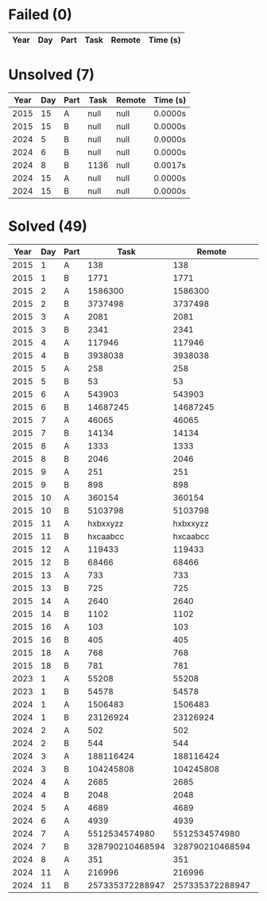# Failed (0)
|Year|Day|Part|Task|Remote|Time (s)|
|----|---|----|----|------|--------|

# Unsolved (7)
|Year|Day|Part|Task|Remote|Time (s)|
|----|---|----|----|------|--------|
|2015|15|A|null|null|0.0000s|
|2015|15|B|null|null|0.0000s|
|2024|5|B|null|null|0.0000s|
|2024|6|B|null|null|0.0000s|
|2024|8|B|1136|null|0.0017s|
|2024|15|A|null|null|0.0000s|
|2024|15|B|null|null|0.0000s|

# Solved (49)
|Year|Day|Part|Task|Remote|Time (s)|
|----|---|----|----|------|--------|
|2015|1|A|138|138|0.0002s|
|2015|1|B|1771|1771|0.0001s|
|2015|2|A|1586300|1586300|0.0001s|
|2015|2|B|3737498|3737498|0.0045s|
|2015|3|A|2081|2081|0.0021s|
|2015|3|B|2341|2341|0.0029s|
|2015|4|A|117946|117946|0.1257s|
|2015|4|B|3938038|3938038|0.6586s|
|2015|5|A|258|258|0.0076s|
|2015|5|B|53|53|0.0083s|
|2015|6|A|543903|543903|0.0479s|
|2015|6|B|14687245|14687245|0.0334s|
|2015|7|A|46065|46065|0.0093s|
|2015|7|B|14134|14134|0.0022s|
|2015|8|A|1333|1333|0.0170s|
|2015|8|B|2046|2046|0.0032s|
|2015|9|A|251|251|5.6393s|
|2015|9|B|898|898|5.0791s|
|2015|10|A|360154|360154|0.0507s|
|2015|10|B|5103798|5103798|0.1213s|
|2015|11|A|hxbxxyzz|hxbxxyzz|0.0124s|
|2015|11|B|hxcaabcc|hxcaabcc|0.2271s|
|2015|12|A|119433|119433|0.0048s|
|2015|12|B|68466|68466|0.0068s|
|2015|13|A|733|733|5.0548s|
|2015|13|B|725|725|254.1593s|
|2015|14|A|2640|2640|0.0194s|
|2015|14|B|1102|1102|0.0067s|
|2015|16|A|103|103|0.0041s|
|2015|16|B|405|405|0.0028s|
|2015|18|A|768|768|0.1069s|
|2015|18|B|781|781|0.0889s|
|2023|1|A|55208|55208|0.0019s|
|2023|1|B|54578|54578|0.0075s|
|2024|1|A|1506483|1506483|0.0004s|
|2024|1|B|23126924|23126924|0.0142s|
|2024|2|A|502|502|0.0036s|
|2024|2|B|544|544|0.0032s|
|2024|3|A|188116424|188116424|0.0026s|
|2024|3|B|104245808|104245808|0.0018s|
|2024|4|A|2685|2685|0.0234s|
|2024|4|B|2048|2048|0.0091s|
|2024|5|A|4689|4689|0.0010s|
|2024|6|A|4939|4939|0.0021s|
|2024|7|A|5512534574980|5512534574980|0.0524s|
|2024|7|B|328790210468594|328790210468594|1.5275s|
|2024|8|A|351|351|0.0006s|
|2024|11|A|216996|216996|0.0038s|
|2024|11|B|257335372288947|257335372288947|0.0691s|

